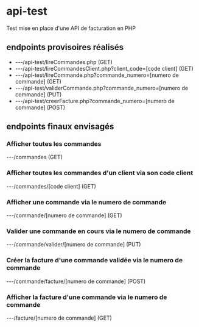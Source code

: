 # api-test
Test mise en place d'une API de facturation en PHP

## endpoints provisoires réalisés

* ---/api-test/lireCommandes.php (GET)
* ---/api-test/lireCommandesClient.php?client_code=[code client] (GET)
* ---/api-test/lireCommande.php?commande_numero=[numero de commande] (GET)
* ---/api-test/validerCommande.php?commande_numero=[numero de commande] (PUT)
* ---/api-test/creerFacture.php?commande_numero=[numero de commande] (POST)

## endpoints finaux envisagés

### Afficher toutes les commandes
---/commandes (GET)

### Afficher toutes les commandes d'un client via son code client
---/commandes/[code client] (GET)

### Afficher une commande via le numero de commande
---/commande/[numero de commande] (GET)

### Valider une commande en cours via le numero de commande
---/commande/valider/[numero de commande] (PUT)

### Créer la facture d'une commande validée via le numero de commande
---/commande/facture/[numero de commande] (POST)

### Afficher la facture d'une commande via le numero de commande
---/facture/[numero de commande] (GET)

